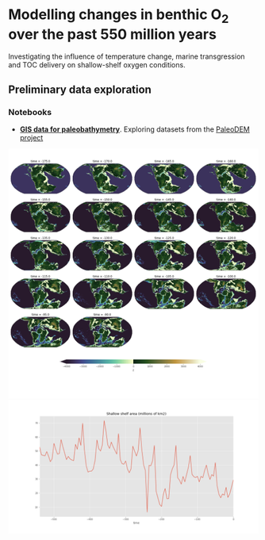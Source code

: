 # Modelling changes in benthic O<sub>2</sub> over the past 550 million years

Investigating the influence of temperature change, marine transgression and TOC delivery on shallow-shelf oxygen conditions.

## Preliminary data exploration

### Notebooks

 * **[GIS data for paleobathymetry](https://nbviewer.jupyter.org/github/NIVANorge/paleo_benthic_o2/blob/master/notebooks/paleomap_bathymetry.ipynb)**. Exploring datasets from the [PaleoDEM project](https://www.earthbyte.org/paleodem-resource-scotese-and-wright-2018/)
 
 <p align="center">
  <img src="png/paleo_bathymetry_4.png" alt="175 to 90 Ma" width="800" />
  <img src="png/shelf_area_through_time.png" alt="Shelf area (0 - 200 m) through time" width="800" />
</p>
